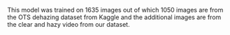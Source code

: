 This model was trained on 1635 images out of which 1050 images are from the OTS dehazing dataset from Kaggle and the additional images are from the clear and hazy video from our dataset.
